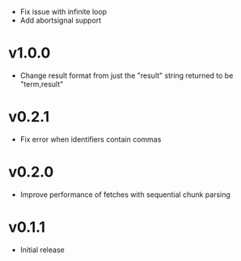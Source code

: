 - Fix issue with infinite loop
- Add abortsignal support

# v1.0.0

- Change result format from just the "result" string returned to be "term,result"

# v0.2.1

- Fix error when identifiers contain commas

# v0.2.0

- Improve performance of fetches with sequential chunk parsing

# v0.1.1

- Initial release
